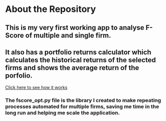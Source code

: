 # About the Repository
## This is my very first working app to analyse F-Score of multiple and single firm. 
## It also has a portfolio returns calculator which calculates the historical returns of the selected firms and shows the average return of the porfolio.

[Click here to see how it works](https://96luvsharma-test-repo-luvsharma-ocqu9k.streamlitapp.com/)

### The fscore_opt.py file is the library I created to make repeating processes automated for multiple firms, saving me time in the long run and helping me scale the application.

